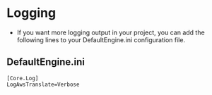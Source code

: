 # Logging

- If you want more logging output in your project, you can add the following lines to your DefaultEngine.ini configuration file.

## DefaultEngine.ini
```
[Core.Log]
LogAwsTranslate=Verbose
```